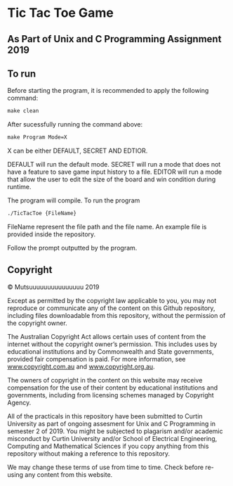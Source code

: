 # Tic Tac Toe Game
## As Part of Unix and C Programming Assignment 2019

## To run

Before starting the program, it is recommended to apply the following command:
```makefile
make clean
```

After sucessfully running the command above:
```makefile 
make Program Mode=X
```
X can be either DEFAULT, SECRET AND EDTIOR.

DEFAULT will run the default mode.
SECRET will run a mode that does not have a feature to save game input history to a file.
EDITOR will run a mode that allow the user to edit the size of the board and win condition during runtime.

The program will compile. To run the program

```bash
./TicTacToe {FileName}
```
FileName represent the file path and the file name. An example file is provided inside the repository.

Follow the prompt outputted by the program. 

## Copyright
© Mutsuuuuuuuuuuuuuuu 2019

Except as permitted by the copyright law applicable to you, you may not reproduce or communicate any of the content on this Github repository, including files downloadable from this repository, without the permission of the copyright owner.

The Australian Copyright Act allows certain uses of content from the internet without the copyright owner’s permission. This includes uses by educational institutions and by Commonwealth and State governments, provided fair compensation is paid. For more information, see www.copyright.com.au and www.copyright.org.au.

The owners of copyright in the content on this website may receive compensation for the use of their content by educational institutions and governments, including from licensing schemes managed by Copyright Agency.

All of the practicals in this repository have been submitted to Curtin University as part of ongoing assesment for Unix and C Programming in semester 2 of 2019. You might be subjected to plagarism and/or academic misconduct by Curtin University and/or School of Electrical Engineering, Computing and Mathematical Sciences if you copy anything from this repository without making a reference to this repository.

We may change these terms of use from time to time. Check before re-using any content from this website.
